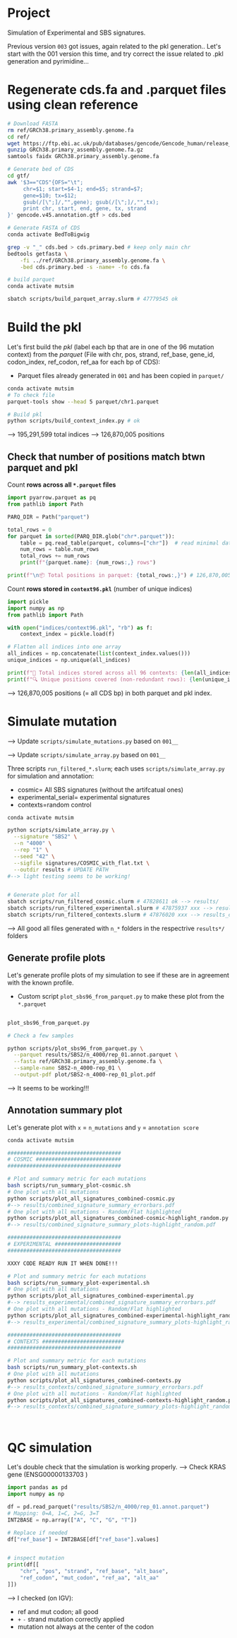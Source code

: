 # Project

Simulation of Experimental and SBS signatures.

Previous version `003` got issues, again related to the pkl generation.. Let's start with the 001 version this time, and try correct the issue related to .pkl generation and pyrimidine...


# Regenerate cds.fa and .parquet files using clean reference



```bash
# Download FASTA
rm ref/GRCh38.primary_assembly.genome.fa
cd ref/
wget https://ftp.ebi.ac.uk/pub/databases/gencode/Gencode_human/release_45/GRCh38.primary_assembly.genome.fa.gz
gunzip GRCh38.primary_assembly.genome.fa.gz
samtools faidx GRCh38.primary_assembly.genome.fa

# Generate bed of CDS
cd gtf/
awk '$3=="CDS"{OFS="\t";
     chr=$1; start=$4-1; end=$5; strand=$7;
     gene=$10; tx=$12;
     gsub(/[\";]/,"",gene); gsub(/[\";]/,"",tx);
     print chr, start, end, gene, tx, strand
}' gencode.v45.annotation.gtf > cds.bed

# Generate FASTA of CDS
conda activate BedToBigwig

grep -v "_" cds.bed > cds.primary.bed # keep only main chr
bedtools getfasta \
    -fi ../ref/GRCh38.primary_assembly.genome.fa \
    -bed cds.primary.bed -s -name+ -fo cds.fa

# build parquet
conda activate mutsim

sbatch scripts/build_parquet_array.slurm # 47779545 ok
```




# Build the pkl 

Let's first build the *pkl* (label each bp that are in one of the 96 mutation context) from the *parquet* (File with chr, pos, strand, ref_base, gene_id, codon_index, ref_codon, ref_aa for each bp of CDS):
- Parquet files already generated in `001` and has been copied in `parquet/`


```bash
conda activate mutsim
# To check file
parquet-tools show --head 5 parquet/chr1.parquet 

# Build pkl
python scripts/build_context_index.py # ok
```

--> 195,291,599 total indices
--> 126,870,005 positions


## Check that number of positions match btwn parquet and pkl


Count **rows across all `*.parquet` files**


```python
import pyarrow.parquet as pq
from pathlib import Path

PARQ_DIR = Path("parquet")  

total_rows = 0
for parquet in sorted(PARQ_DIR.glob("chr*.parquet")):
    table = pq.read_table(parquet, columns=["chr"])  # read minimal data
    num_rows = table.num_rows
    total_rows += num_rows
    print(f"{parquet.name}: {num_rows:,} rows")

print(f"\n📦 Total positions in parquet: {total_rows:,}") # 126,870,005
```


Count **rows stored in `context96.pkl`** (number of unique indices)


```python
import pickle
import numpy as np
from pathlib import Path

with open("indices/context96.pkl", "rb") as f:
    context_index = pickle.load(f)

# Flatten all indices into one array
all_indices = np.concatenate(list(context_index.values()))
unique_indices = np.unique(all_indices)

print(f"🧠 Total indices stored across all 96 contexts: {len(all_indices):,}") # 34,210,797
print(f"🔍 Unique positions covered (non-redundant rows): {len(unique_indices):,}") # 126,870,005
```

--> 126,870,005 positions (= all CDS bp) in both parquet and pkl index. 





# Simulate mutation


--> Update `scripts/simulate_mutations.py` based on `001__`

--> Update `scripts/simulate_array.py` based on `001__`

Three scripts `run_filtered_*.slurm`; each uses `scripts/simulate_array.py` for simulation and annotation:
- cosmic= All SBS signatures (without the artifcatual ones)
- experimental_serial= experimental signatures
- contexts=random control



```bash
conda activate mutsim

python scripts/simulate_array.py \
  --signature "SBS2" \
  --n "4000" \
  --rep "1" \
  --seed "42" \
  --sigfile signatures/COSMIC_with_flat.txt \
  --outdir results # UPDATE PATH
#--> light testing seems to be working!


# Generate plot for all
sbatch scripts/run_filtered_cosmic.slurm # 47828611 ok --> results/
sbatch scripts/run_filtered_experimental.slurm # 47875937 xxx --> results_experimental/
sbatch scripts/run_filtered_contexts.slurm # 47876020 xxx --> results_contexts/
```

--> All good all files generated with `n_*` folders in the respectrive `results*/` folders






## Generate profile plots


Let's generate profile plots of my simulation to see if these are in agreement with the known profile.

- Custom script `plot_sbs96_from_parquet.py` to make these plot from the `*.parquet`


```bash

plot_sbs96_from_parquet.py

# Check a few samples

python scripts/plot_sbs96_from_parquet.py \
  --parquet results/SBS2/n_4000/rep_01.annot.parquet \
  --fasta ref/GRCh38.primary_assembly.genome.fa \
  --sample-name SBS2-n_4000-rep_01 \
  --output-pdf plot/SBS2-n_4000-rep_01_plot.pdf
```

--> It seems to be working!!!



## Annotation summary plot

Let's generate plot with `x` = `n_mutations` and `y` = `annotation score`



```bash
conda activate mutsim

####################################
# COSMIC ###########################
####################################

# Plot and summary metric for each mutations
bash scripts/run_summary_plot-cosmic.sh
# One plot with all mutations
python scripts/plot_all_signatures_combined-cosmic.py
#--> results/combined_signature_summary_errorbars.pdf
# One plot with all mutations - Random/Flat highlighted
python scripts/plot_all_signatures_combined-cosmic-highlight_random.py
#--> results/combined_signature_summary_plots-highlight_random.pdf

####################################
# EXPERIMENTAL #####################
####################################

XXXY CODE READY RUN IT WHEN DONE!!! 

# Plot and summary metric for each mutations
bash scripts/run_summary_plot-experimental.sh
# One plot with all mutations
python scripts/plot_all_signatures_combined-experimental.py
#--> results_experimental/combined_signature_summary_errorbars.pdf
# One plot with all mutations - Random/Flat highlighted
python scripts/plot_all_signatures_combined-experimental-highlight_random.py
#--> results_experimental/combined_signature_summary_plots-highlight_random.pdf

####################################
# CONTEXTS ##########################
####################################

# Plot and summary metric for each mutations
bash scripts/run_summary_plot-contexts.sh
# One plot with all mutations
python scripts/plot_all_signatures_combined-contexts.py
#--> results_contexts/combined_signature_summary_errorbars.pdf
# One plot with all mutations - Random/Flat highlighted
python scripts/plot_all_signatures_combined-contexts-highlight_random.py
#--> results_contexts/combined_signature_summary_plots-highlight_random.pdf




```







# QC simulation


Let's double check that the simulation is working properly.
--> Check KRAS gene (ENSG00000133703 )

```python
import pandas as pd
import numpy as np

df = pd.read_parquet("results/SBS2/n_4000/rep_01.annot.parquet")
# Mapping: 0=A, 1=C, 2=G, 3=T
INT2BASE = np.array(["A", "C", "G", "T"])

# Replace if needed
df["ref_base"] = INT2BASE[df["ref_base"].values]


# inspect mutation
print(df[[
    "chr", "pos", "strand", "ref_base", "alt_base",
    "ref_codon", "mut_codon", "ref_aa", "alt_aa"
]])
```


--> I checked (on IGV):
  - ref and mut codon; all good
  - `+` `-` strand mutation correctly applied
  - mutation not always at the center of the codon











